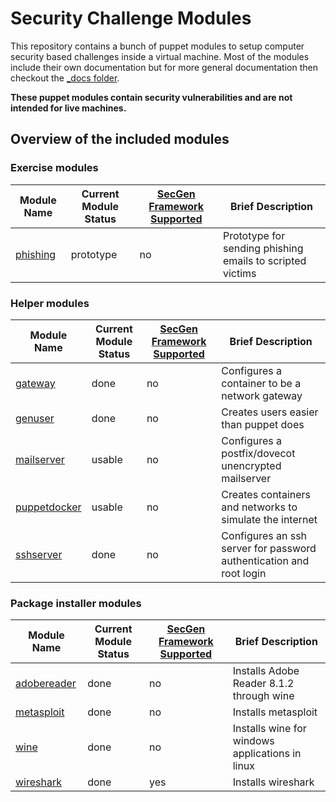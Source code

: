 # Security Challenge Modules

This repository contains a bunch of puppet modules to setup computer security
based challenges inside a virtual machine. Most of the modules include their
own documentation but for more general documentation then checkout the
[\_docs folder](_docs).

**These puppet modules contain security vulnerabilities and are not intended
for live machines.**

## Overview of the included modules

### Exercise modules

| Module Name                                          | Current Module Status | [SecGen Framework Supported](https://github.com/SecGen/SecGen) | Brief Description                                         |
| ---------------------------------------------------- | --------------------- | -------------------------------------------------------------- | --------------------------------------------------------- |
| [phishing](./phishing)                               | prototype             | no                                                             | Prototype for sending phishing emails to scripted victims |

### Helper modules

| Module Name                    | Current Module Status | [SecGen Framework Supported](https://github.com/SecGen/SecGen) | Brief Description                                                   |
| ------------------------------ | --------------------- | -------------------------------------------------------------- | ------------------------------------------------------------------- |
| [gateway](./gateway)           | done                  | no                                                             | Configures a container to be a network gateway                      |
| [genuser](./genuser)           | done                  | no                                                             | Creates users easier than puppet does                               |
| [mailserver](./mailserver)     | usable                | no                                                             | Configures a postfix/dovecot unencrypted mailserver                 |
| [puppetdocker](./puppetdocker) | usable                | no                                                             | Creates containers and networks to simulate the internet            |
| [sshserver](./sshserver)       | done                  | no                                                             | Configures an ssh server for password authentication and root login |

### Package installer modules

| Module Name                  | Current Module Status | [SecGen Framework Supported](https://github.com/SecGen/SecGen) | Brief Description                               |
| ---------------------------- | --------------------- | -------------------------------------------------------------- | ----------------------------------------------- |
| [adobereader](./adobereader) | done                  | no                                                             | Installs Adobe Reader 8.1.2 through wine        |
| [metasploit](./metasploit)   | done                  | no                                                             | Installs metasploit                             |
| [wine](./wine)               | done                  | no                                                             | Installs wine for windows applications in linux |
| [wireshark](./wireshark)     | done                  | yes                                                            | Installs wireshark                              |
